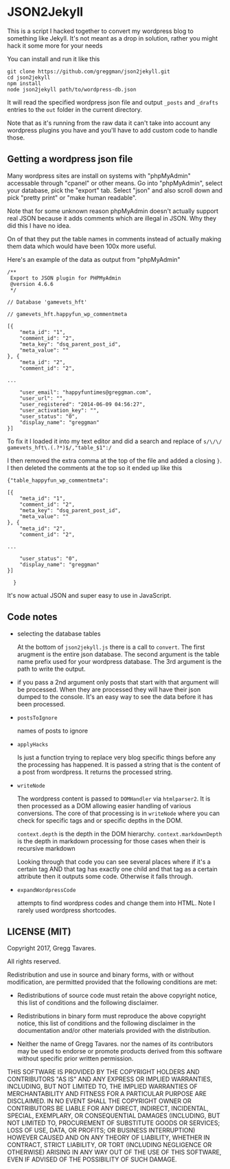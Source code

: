 # JSON2Jekyll

This is a script I hacked together to convert my wordpress blog to
something like Jekyll. It's not meant as a drop in solution, rather
you might hack it some more for your needs

You can install and run it like this

    git clone https://github.com/greggman/json2jekyll.git
    cd json2jekyll
    npm install
    node json2jekyll path/to/wordpress-db.json

It will read the specified wordpress json file and output `_posts` and `_drafts`
entries to the `out` folder in the current directory.

Note that as it's running from the raw data it can't take into account
any wordpress plugins you have and you'll have to add custom code to
handle those.

## Getting a wordpress json file

Many wordpress sites are install on systems with "phpMyAdmin" accessable through
"cpanel" or other means. Go into "phpMyAdmin", select your database, pick the
"export" tab. Select "json" and also scroll down and pick "pretty print" or
"make human readable".

Note that for some unknown reason phpMyAdmin doesn't actually support real
JSON because it adds comments which are illegal in JSON. Why they did this
I have no idea.

On of that they put the table names in comments instead of actually making
them data which would have been 100x more useful.

Here's an example of the data as output from "phpMyAdmin"

```
/**
 Export to JSON plugin for PHPMyAdmin
 @version 4.6.6
 */

// Database 'gamevets_hft'

// gamevets_hft.happyfun_wp_commentmeta

[{
    "meta_id": "1",
    "comment_id": "2",
    "meta_key": "dsq_parent_post_id",
    "meta_value": ""
}, {
    "meta_id": "2",
    "comment_id": "2",

...

    "user_email": "happyfuntimes@greggman.com",
    "user_url": "",
    "user_registered": "2014-06-09 04:56:27",
    "user_activation_key": "",
    "user_status": "0",
    "display_name": "greggman"
}]
```

To fix it I loaded it into my text editor and did a search and replace of
`s/\/\/ gamevets_hft\.(.?*)$/,"table_$1":/`

I then removed the extra comma at the top of the file and added a closing `}`.
I then deleted the comments at the top so it ended up like this

```
{"table_happyfun_wp_commentmeta":

[{
    "meta_id": "1",
    "comment_id": "2",
    "meta_key": "dsq_parent_post_id",
    "meta_value": ""
}, {
    "meta_id": "2",
    "comment_id": "2",

...

    "user_status": "0",
    "display_name": "greggman"
}]

  }
```


It's now actual JSON and super easy to use in JavaScript.

## Code notes

* selecting the database tables

  At the bottom of `json2jekyll.js` there is a call to `convert`.
  The first arugment is the entire json database. The second
  argument is the table name prefix used for your wordpress
  database. The 3rd argument is the path to write the output.

* if you pass a 2nd argument only posts that start with that argument
  will be processed. When they are processed they will have their
  json dumped to the console. It's an easy way to see the data
  before it has been processed.

* `postsToIgnore`

  names of posts to ignore

* `applyHacks`

  Is just a function trying to replace very blog specific things before
  any the processing has happened. It is passed a string that is the
  content of a post from wordpress. It returns the processed string.

* `writeNode`

  The wordpress content is passed to `DOMHandler` via `htmlparser2`.
  It is then processed as a DOM allowing easier handling of various
  conversions. The core of that processing is in `writeNode` where you
  can check for specific tags and or specific depths in the DOM.

  `context.depth` is the depth in the DOM hierarchy.
  `context.markdownDepth` is the depth in markdown processing for those
   cases when their is recursive markdown

   Looking through that code you can see several places where
   if it's a certain tag AND that tag has exactly one child
   and that tag as a certain attribute then it outputs some code.
   Otherwise it falls through.

* `expandWordpressCode`

  attempts to find wordpress codes and change them into HTML. Note
  I rarely used wordpress shortcodes.

## LICENSE (MIT)

Copyright 2017, Gregg Tavares.

All rights reserved.

Redistribution and use in source and binary forms, with or without
modification, are permitted provided that the following conditions are
met:

*   Redistributions of source code must retain the above copyright
    notice, this list of conditions and the following disclaimer.

*   Redistributions in binary form must reproduce the above
    copyright notice, this list of conditions and the following disclaimer
    in the documentation and/or other materials provided with the
    distribution.

*   Neither the name of Gregg Tavares. nor the names of its
    contributors may be used to endorse or promote products derived from
    this software without specific prior written permission.

THIS SOFTWARE IS PROVIDED BY THE COPYRIGHT HOLDERS AND CONTRIBUTORS
"AS IS" AND ANY EXPRESS OR IMPLIED WARRANTIES, INCLUDING, BUT NOT
LIMITED TO, THE IMPLIED WARRANTIES OF MERCHANTABILITY AND FITNESS FOR
A PARTICULAR PURPOSE ARE DISCLAIMED. IN NO EVENT SHALL THE COPYRIGHT
OWNER OR CONTRIBUTORS BE LIABLE FOR ANY DIRECT, INDIRECT, INCIDENTAL,
SPECIAL, EXEMPLARY, OR CONSEQUENTIAL DAMAGES (INCLUDING, BUT NOT
LIMITED TO, PROCUREMENT OF SUBSTITUTE GOODS OR SERVICES; LOSS OF USE,
DATA, OR PROFITS; OR BUSINESS INTERRUPTION) HOWEVER CAUSED AND ON ANY
THEORY OF LIABILITY, WHETHER IN CONTRACT, STRICT LIABILITY, OR TORT
(INCLUDING NEGLIGENCE OR OTHERWISE) ARISING IN ANY WAY OUT OF THE USE
OF THIS SOFTWARE, EVEN IF ADVISED OF THE POSSIBILITY OF SUCH DAMAGE.


